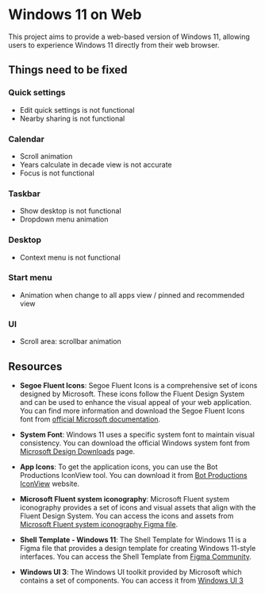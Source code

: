 # Windows 11 on Web

This project aims to provide a web-based version of Windows 11, allowing users to experience Windows 11 directly from their web browser.

## Things need to be fixed

### Quick settings

- Edit quick settings is not functional
- Nearby sharing is not functional

### Calendar

- Scroll animation
- Years calculate in decade view is not accurate
- Focus is not functional

### Taskbar

- Show desktop is not functional
- Dropdown menu animation

### Desktop

- Context menu is not functional

### Start menu

- Animation when change to all apps view / pinned and recommended view

### UI

- Scroll area: scrollbar animation

## Resources

- **Segoe Fluent Icons**: Segoe Fluent Icons is a comprehensive set of icons designed by Microsoft. These icons follow the Fluent Design System and can be used to enhance the visual appeal of your web application. You can find more information and download the Segoe Fluent Icons font from [official Microsoft documentation](https://learn.microsoft.com/en-us/windows/apps/design/style/segoe-fluent-icons-font).

- **System Font**: Windows 11 uses a specific system font to maintain visual consistency. You can download the official Windows system font from [Microsoft Design Downloads](https://learn.microsoft.com/en-us/windows/apps/design/downloads/#fonts) page.

- **App Icons**: To get the application icons, you can use the Bot Productions IconView tool. You can download it from [Bot Productions IconView](https://www.botproductions.com/iconview/download.html) website.

- **Microsoft Fluent system iconography**: Microsoft Fluent system iconography provides a set of icons and visual assets that align with the Fluent Design System. You can access the icons and assets from [Microsoft Fluent system iconography Figma file](https://www.figma.com/community/file/836835755999342788).

- **Shell Template - Windows 11**: The Shell Template for Windows 11 is a Figma file that provides a design template for creating Windows 11-style interfaces. You can access the Shell Template from [Figma Community](https://www.figma.com/community/file/1035524331682993208).

- **Windows UI 3**: The Windows UI toolkit provided by Microsoft which contains a set of components. You can access it from [Windows UI 3](https://www.figma.com/community/file/1159947337437047524)
